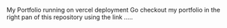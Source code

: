 My Portfolio
running on vercel deployment
Go checkout my portfolio in the right pan of this repository using the link
.....
